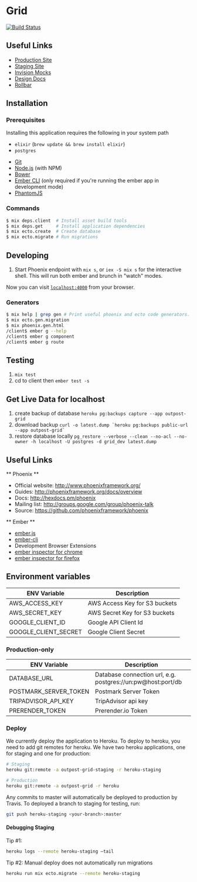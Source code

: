# Grid

[![Build Status](https://travis-ci.com/outpostjh/grid.svg?token=pM1BoXzsi31ng6qGE9fY)](https://travis-ci.com/outpostjh/grid)

## Useful Links

- [Production Site](https://book.outpostjh.com)
- [Staging Site](http://outpost-grid-staging.herokuapp.com/)
- [Invision Mocks](https://projects.invisionapp.com/share/3E5XNSPY2)
- [Design Docs](https://www.lucidchart.com/documents/edit/099b9222-c340-48ed-a5fe-b9a2c60176cf/0?shared=true)
- [Rollbar](https://rollbar.com/Outpost/Grid/)

## Installation

### Prerequisites

Installing this application requires the following in your system path

- `elixir` (`brew update && brew install elixir`)
- `postgres`
* [Git](http://git-scm.com/)
* [Node.js](http://nodejs.org/) (with NPM)
* [Bower](http://bower.io/)
* [Ember CLI](http://www.ember-cli.com/) (only required if you're running the ember app in development mode)
* [PhantomJS](http://phantomjs.org/)

### Commands

```sh
$ mix deps.client  # Install asset build tools
$ mix deps.get     # Install application dependencies
$ mix ecto.create  # Create database
$ mix ecto.migrate # Run migrations
```

## Developing

  1. Start Phoenix endpoint with `mix s`, or `iex -S mix s` for the interactive shell.
  This will run both ember and brunch in "watch" modes.

Now you can visit [`localhost:4000`](http://localhost:4000) from your browser.

### Generators

```sh
$ mix help | grep gen # Print useful phoenix and ecto code generators.
$ mix ecto.gen.migration
$ mix phoenix.gen.html
/client$ ember g --help
/client$ ember g component
/client$ ember g route
```

## Testing

  1. `mix test`
  2. cd to client then `ember test -s`

## Get Live Data for localhost

  1. create backup of database `heroku pg:backups capture --app outpost-grid`
  2. download backup ``curl -o latest.dump `heroku pg:backups public-url --app outpost-grid` ``
  3. restore database locally `pg_restore --verbose --clean --no-acl --no-owner -h localhost -U postgres -d grid_dev latest.dump`

## Useful Links

** Phoenix **

  * Official website: http://www.phoenixframework.org/
  * Guides: http://phoenixframework.org/docs/overview
  * Docs: http://hexdocs.pm/phoenix
  * Mailing list: http://groups.google.com/group/phoenix-talk
  * Source: https://github.com/phoenixframework/phoenix

** Ember **

  * [ember.js](http://emberjs.com/)
  * [ember-cli](http://www.ember-cli.com/)
  * Development Browser Extensions
  * [ember inspector for chrome](https://chrome.google.com/webstore/detail/ember-inspector/bmdblncegkenkacieihfhpjfppoconhi)
  * [ember inspector for firefox](https://addons.mozilla.org/en-US/firefox/addon/ember-inspector/)


## Environment variables

ENV Variable           | Description                   |
---------------------- | ----------------------------- |
AWS_ACCESS_KEY         | AWS Access Key for S3 buckets |
AWS_SECRET_KEY         | AWS Secret Key for S3 buckets |
GOOGLE_CLIENT_ID       | Google API Client Id          |
GOOGLE_CLIENT_SECRET   | Google Client Secret          |

### Production-only

ENV Variable            | Description                                                 |
----------------------- | ----------------------------------------------------------- |
DATABASE_URL            | Database connection url, e.g. postgres://un:pw@host:port/db |
POSTMARK_SERVER_TOKEN   | Postmark Server Token                                       |
TRIPADVISOR_API_KEY     | TripAdvisor api key                                         |
PRERENDER_TOKEN         | Prerender.io Token                                          |

### Deploy

We currently deploy the application to Heroku.  To deploy to heroku, you need
to add git remotes for heroku.  We have two heroku applications, one for staging
and one for production:

```sh
# Staging
heroku git:remote -a outpost-grid-staging -r heroku-staging

# Production
heroku git:remote -a outpost-grid -r heroku
```

Any commits to master will automatically be deployed to production by Travis.
To deployed a branch to staging for testing, run:

```sh
git push heroku-staging <your-branch>:master
```

#### Debugging Staging

Tip #1:

```sh
heroku logs --remote heroku-staging —tail
```

Tip #2: Manual deploy does not automatically run migrations

```sh
heroku run mix ecto.migrate --remote heroku-staging
```
